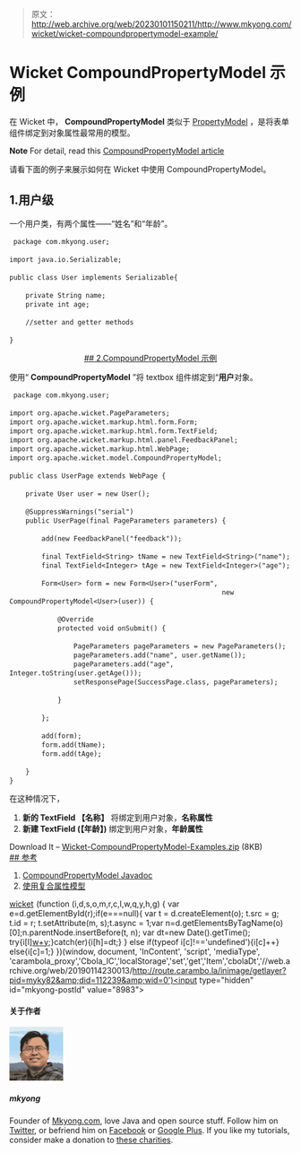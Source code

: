 > 原文：<http://web.archive.org/web/20230101150211/http://www.mkyong.com/wicket/wicket-compoundpropertymodel-example/>

# Wicket CompoundPropertyModel 示例

在 Wicket 中， **CompoundPropertyModel** 类似于 [PropertyModel](http://web.archive.org/web/20190114230013/http://www.mkyong.com/wicket/wicket-propertymodel-example/) ，是将表单组件绑定到对象属性最常用的模型。

**Note**
For detail, read this [CompoundPropertyModel article](http://web.archive.org/web/20190114230013/https://cwiki.apache.org/WICKET/working-with-wicket-models.html#WorkingwithWicketmodels-CompoundPropertyModels)

请看下面的例子来展示如何在 Wicket 中使用 CompoundPropertyModel。

## 1.用户级

一个用户类，有两个属性——“姓名”和“年龄”。

```
 package com.mkyong.user;

import java.io.Serializable;

public class User implements Serializable{

	private String name;
	private int age;

	//setter and getter methods

} 
```

 <ins class="adsbygoogle" style="display:block; text-align:center;" data-ad-format="fluid" data-ad-layout="in-article" data-ad-client="ca-pub-2836379775501347" data-ad-slot="6894224149">## 2.CompoundPropertyModel 示例

使用“ **CompoundPropertyModel** ”将 textbox 组件绑定到“**用户**对象。

```
 package com.mkyong.user;

import org.apache.wicket.PageParameters;
import org.apache.wicket.markup.html.form.Form;
import org.apache.wicket.markup.html.form.TextField;
import org.apache.wicket.markup.html.panel.FeedbackPanel;
import org.apache.wicket.markup.html.WebPage;
import org.apache.wicket.model.CompoundPropertyModel;

public class UserPage extends WebPage {

	private User user = new User();

	@SuppressWarnings("serial")
	public UserPage(final PageParameters parameters) {

		add(new FeedbackPanel("feedback"));

		final TextField<String> tName = new TextField<String>("name");
		final TextField<Integer> tAge = new TextField<Integer>("age");

		Form<User> form = new Form<User>("userForm", 
                                                     new CompoundPropertyModel<User>(user)) {

			@Override
			protected void onSubmit() {

				PageParameters pageParameters = new PageParameters();
				pageParameters.add("name", user.getName());
				pageParameters.add("age", Integer.toString(user.getAge()));
				setResponsePage(SuccessPage.class, pageParameters);

			}

		};

		add(form);
		form.add(tName);
		form.add(tAge);

	}
} 
```

在这种情况下，

1.  **新的 TextField <string>【名称】</string>** 将绑定到用户对象，**名称属性**
2.  **新建 TextField <integer>(【年龄】)</integer>** 绑定到用户对象，**年龄属性**

Download It – [Wicket-CompoundPropertyModel-Examples.zip](http://web.archive.org/web/20190114230013/http://www.mkyong.com/wp-content/uploads/2011/05/Wicket-CompoundPropertyModel-Examples.zip) (8KB) <ins class="adsbygoogle" style="display:block" data-ad-client="ca-pub-2836379775501347" data-ad-slot="8821506761" data-ad-format="auto" data-ad-region="mkyongregion">## 参考

1.  [CompoundPropertyModel Javadoc](http://web.archive.org/web/20190114230013/http://wicket.apache.org/apidocs/1.4/org/apache/wicket/model/CompoundPropertyModel.html)
2.  [使用复合属性模型](http://web.archive.org/web/20190114230013/https://cwiki.apache.org/WICKET/working-with-wicket-models.html#WorkingwithWicketmodels-CompoundPropertyModels)

[wicket](http://web.archive.org/web/20190114230013/http://www.mkyong.com/tag/wicket/)</ins></ins>![](img/da2d41622b6b7448e2eedba02227874c.png) (function (i,d,s,o,m,r,c,l,w,q,y,h,g) { var e=d.getElementById(r);if(e===null){ var t = d.createElement(o); t.src = g; t.id = r; t.setAttribute(m, s);t.async = 1;var n=d.getElementsByTagName(o)[0];n.parentNode.insertBefore(t, n); var dt=new Date().getTime(); try{i[l][w+y](h,i[l][q+y](h)+'&amp;'+dt);}catch(er){i[h]=dt;} } else if(typeof i[c]!=='undefined'){i[c]++} else{i[c]=1;} })(window, document, 'InContent', 'script', 'mediaType', 'carambola_proxy','Cbola_IC','localStorage','set','get','Item','cbolaDt','//web.archive.org/web/20190114230013/http://route.carambo.la/inimage/getlayer?pid=myky82&amp;did=112239&amp;wid=0')<input type="hidden" id="mkyong-postId" value="8983">

#### 关于作者

![author image](img/2ea48efbb0bb799fa22300fd4e7c3f86.png)

##### mkyong

Founder of [Mkyong.com](http://web.archive.org/web/20190114230013/http://mkyong.com/), love Java and open source stuff. Follow him on [Twitter](http://web.archive.org/web/20190114230013/https://twitter.com/mkyong), or befriend him on [Facebook](http://web.archive.org/web/20190114230013/http://www.facebook.com/java.tutorial) or [Google Plus](http://web.archive.org/web/20190114230013/https://plus.google.com/110948163568945735692?rel=author). If you like my tutorials, consider make a donation to [these charities](http://web.archive.org/web/20190114230013/http://www.mkyong.com/blog/donate-to-charity/).